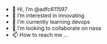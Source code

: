 - 👋 Hi, I’m @adfc611597
- 👀 I’m interested in  innovating
- 🌱 I’m currently learning devops
- 💞️ I’m looking to collaborate on nasa
- 📫 How to reach me ...

<!---
adfc611597/adfc611597 is a ✨ special ✨ repository because its `README.md` (this file) appears on your GitHub profile.
You can click the Preview link to take a look at your changes.
--->
